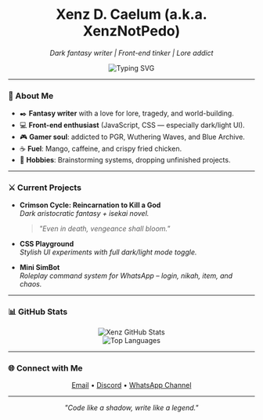<h1 align="center">Xenz D. Caelum (a.k.a. XenzNotPedo)</h1>
<p align="center">
  <em>Dark fantasy writer | Front-end tinker | Lore addict</em>
</p>

<p align="center">
  <img src="https://readme-typing-svg.herokuapp.com?font=Fira+Code&duration=2500&pause=1000&center=true&vCenter=true&width=435&lines=Writing+stories+that+hurt+beautifully...;Breaking+code+to+fix+the+world.;Fueled+by+mango%2C+coffee+%26+fried+chicken." alt="Typing SVG">
</p>

---

### 🧠 About Me

- ✒️ **Fantasy writer** with a love for lore, tragedy, and world-building.
- 💻 **Front-end enthusiast** (JavaScript, CSS — especially dark/light UI).
- 🎮 **Gamer soul**: addicted to PGR, Wuthering Waves, and Blue Archive.
- ☕ **Fuel**: Mango, caffeine, and crispy fried chicken.
- 🧩 **Hobbies**: Brainstorming systems, dropping unfinished projects.

---

### ⚔️ Current Projects

- **Crimson Cycle: Reincarnation to Kill a God**  
  *Dark aristocratic fantasy + isekai novel.*  
  > *"Even in death, vengeance shall bloom."*

- **CSS Playground**  
  *Stylish UI experiments with full dark/light mode toggle.*

- **Mini SimBot**  
  *Roleplay command system for WhatsApp – login, nikah, item, and chaos.*

---

### 📊 GitHub Stats

<p align="center">
  <img src="https://github-readme-stats.vercel.app/api?username=XenzNotPedo&show_icons=true&theme=tokyonight" alt="Xenz GitHub Stats" />
  <br/>
  <img src="https://github-readme-stats.vercel.app/api/top-langs/?username=XenzNotPedo&layout=compact&theme=tokyonight" alt="Top Languages" />
</p>

---

### 🌐 Connect with Me

<p align="center">
  <a href="mailto:carlottaemailsupp@gmail.com">Email</a> • 
  <a href="https://discord.com/users/1371348410304696430">Discord</a> • 
  <a href="https://whatsapp.com/channel/0029Vb5pewn3bbUy62YZNz00">WhatsApp Channel</a>
</p>

---

<p align="center">
  <em>"Code like a shadow, write like a legend."</em>
</p>
